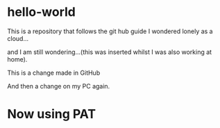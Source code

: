 # hello-world
This is a repository that follows the git hub guide
I wondered lonely as a cloud...

and I am still wondering...(this was inserted whilst I was also working at home).


This is a change made in GitHub


And then a change on my PC again.


# Now using PAT
